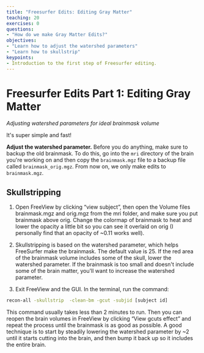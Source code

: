 ```yaml
---
title: "Freesurfer Edits: Editing Gray Matter"
teaching: 20
exercises: 0
questions:
- "How do we make Gray Matter Edits?"
objectives:
- "Learn how to adjust the watershed parameters"
- "Learn how to skullstrip"
keypoints:
- Introduction to the first step of Freesurfer editing.
---
```


# Freesurfer Edits Part 1: Editing Gray Matter
*Adjusting watershed parameters for ideal brainmask volume*

It's super simple and fast!

**Adjust the watershed parameter.** Before you do anything, make sure to backup the old brainmask. To do this, go into the `mri` directory of the brain you're working on and then copy the `brainmask.mgz` file to a backup file called `brainmask_orig.mgz`. From now on, we only make edits to `brainmask.mgz`. 

## Skullstripping

1. Open FreeView by clicking “view subject”, then open the Volume files brainmask.mgz and orig.mgz from the mri folder, and make sure you put brainmask above orig. Change the colormap of brainmask to heat and lower the opacity a little bit so you can see it overlaid on orig (I personally find that an opacity of ~0.11 works well). 

2. Skullstripping is based on the watershed parameter, which helps FreeSurfer make the brainmask. The default value is 25. If the red area of the brainmask volume includes some of the skull, lower the watershed parameter. If the brainmask is too small and doesn't include some of the brain matter, you'll want to increase the watershed parameter. 

3. Exit FreeView and the GUI. In the terminal, run the command:
```bash
recon-all -skullstrip  -clean-bm -gcut -subjid [subject id]
```
This command usually takes less than 2 minutes to run. Then you can reopen the brain volumes in FreeView by clicking “View gcuts effect” and repeat the process until the brainmask is as good as possible. A good technique is to start by steadily lowering the watershed parameter by ~2 until it starts cutting into the brain, and then bump it back up so it includes the entire brain.


